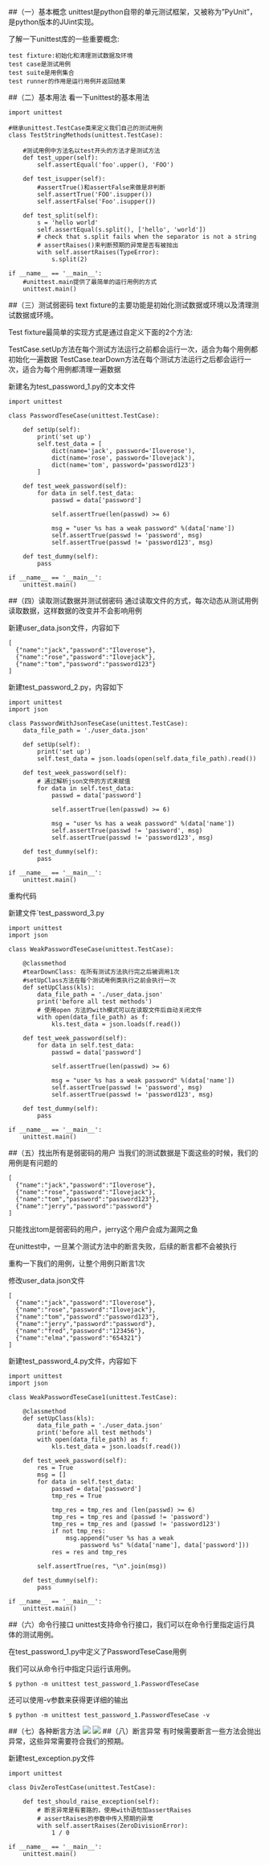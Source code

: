 ##（一）基本概念
unittest是python自带的单元测试框架，又被称为”PyUnit”，是python版本的JUint实现。


了解一下unittest库的一些重要概念:

    test fixture:初始化和清理测试数据及环境
    test case是测试用例
    test suite是用例集合
    test runner的作用是运行用例并返回结果

##（二）基本用法
看一下unittest的基本用法

	import unittest

	#继承unittest.TestCase类来定义我们自己的测试用例
	class TestStringMethods(unittest.TestCase):
		
		#测试用例中方法名以test开头的方法才是测试方法
		def test_upper(self):
			self.assertEqual('foo'.upper(), 'FOO')

		def test_isupper(self):
			#assertTrue()和assertFalse来做是非判断
			self.assertTrue('FOO'.isupper())
			self.assertFalse('Foo'.isupper())

		def test_split(self):
			s = 'hello world'
			self.assertEqual(s.split(), ['hello', 'world'])
			# check that s.split fails when the separator is not a string
			# assertRaises()来判断预期的异常是否有被抛出
			with self.assertRaises(TypeError):
				s.split(2)

	if __name__ == '__main__':
		#unittest.main提供了最简单的运行用例的方式
		unittest.main()

##（三）测试弱密码
text fixture的主要功能是初始化测试数据或环境以及清理测试数据或环境。

Test fixture最简单的实现方式是通过自定义下面的2个方法:

TestCase.setUp方法在每个测试方法运行之前都会运行一次，适合为每个用例都初始化一遍数据
TestCase.tearDown方法在每个测试方法运行之后都会运行一次，适合为每个用例都清理一遍数据

新建名为test\_password\_1.py的文本文件

	import unittest
	
	class PasswordTeseCase(unittest.TestCase):
	
	    def setUp(self):
	        print('set up')
	        self.test_data = [
	            dict(name='jack', password='Iloverose'),
	            dict(name='rose', password='Ilovejack'),
	            dict(name='tom', password='password123')
	        ]
	
	    def test_week_password(self):
	        for data in self.test_data:
	            passwd = data['password']
	
	            self.assertTrue(len(passwd) >= 6)
	
	            msg = "user %s has a weak password" %(data['name'])
	            self.assertTrue(passwd != 'password', msg)
	            self.assertTrue(passwd != 'password123', msg)
	
	    def test_dummy(self):
	        pass
	
	if __name__ == '__main__':
	    unittest.main()

##（四）读取测试数据并测试弱密码
通过读取文件的方式，每次动态从测试用例读取数据，这样数据的改变并不会影响用例

新建user_data.json文件，内容如下

	[
	  {"name":"jack","password":"Iloverose"},
	  {"name":"rose","password":"Ilovejack"},
	  {"name":"tom","password":"password123"}
	]


新建test\_password\_2.py，内容如下

	import unittest
	import json

	class PasswordWithJsonTeseCase(unittest.TestCase):
		data_file_path = './user_data.json'

		def setUp(self):
			print('set up')
			self.test_data = json.loads(open(self.data_file_path).read())

		def test_week_password(self):
			# 通过解析json文件的方式来赋值
			for data in self.test_data:
				passwd = data['password']

				self.assertTrue(len(passwd) >= 6)

				msg = "user %s has a weak password" %(data['name'])
				self.assertTrue(passwd != 'password', msg)
				self.assertTrue(passwd != 'password123', msg)

		def test_dummy(self):
			pass

	if __name__ == '__main__':
		unittest.main()

重构代码

新建文件`test\_password\_3.py

	import unittest
	import json

	class WeakPasswordTeseCase(unittest.TestCase):

		@classmethod
		#tearDownClass: 在所有测试方法执行完之后被调用1次
		#setUpClass方法在每个测试用例类执行之前会执行一次
		def setUpClass(kls):
			data_file_path = './user_data.json'
			print('before all test methods')
			# 使用open 方法的with模式可以在读取文件后自动关闭文件
			with open(data_file_path) as f:
				kls.test_data = json.loads(f.read())

		def test_week_password(self):
			for data in self.test_data:
				passwd = data['password']

				self.assertTrue(len(passwd) >= 6)

				msg = "user %s has a weak password" %(data['name'])
				self.assertTrue(passwd != 'password', msg)
				self.assertTrue(passwd != 'password123', msg)

		def test_dummy(self):
			pass

	if __name__ == '__main__':
		unittest.main()


##（五）找出所有是弱密码的用户
当我们的测试数据是下面这些的时候，我们的用例是有问题的

	[
	  {"name":"jack","password":"Iloverose"},
	  {"name":"rose","password":"Ilovejack"},
	  {"name":"tom","password":"password123"},
	  {"name":"jerry","password":"password"}
	]
只能找出tom是弱密码的用户，jerry这个用户会成为漏网之鱼
	
在unittest中，一旦某个测试方法中的断言失败，后续的断言都不会被执行

重构一下我们的用例，让整个用例只断言1次

修改user_data.json文件

	[
	  {"name":"jack","password":"Iloverose"},
	  {"name":"rose","password":"Ilovejack"},
	  {"name":"tom","password":"password123"},
	  {"name":"jerry","password":"password"},
	  {"name":"fred","password":"123456"},
	  {"name":"elma","password":"654321"}
	]
新建test\_password\_4.py文件，内容如下

	import unittest
	import json
	
	class WeakPasswordTeseCase1(unittest.TestCase):
	
	    @classmethod
	    def setUpClass(kls):
	        data_file_path = './user_data.json'
	        print('before all test methods')
	        with open(data_file_path) as f:
	            kls.test_data = json.loads(f.read())
	
	    def test_week_password(self):
	        res = True
	        msg = []
	        for data in self.test_data:
	            passwd = data['password']
	            tmp_res = True
	
	            tmp_res = tmp_res and (len(passwd) >= 6)
	            tmp_res = tmp_res and (passwd != 'password')
	            tmp_res = tmp_res and (passwd != 'password123')
	            if not tmp_res:
	                msg.append("user %s has a weak 
						password %s" %(data['name'], data['password']))
	            res = res and tmp_res
	
	        self.assertTrue(res, "\n".join(msg))
	
	    def test_dummy(self):
	        pass
	
	if __name__ == '__main__':
	    unittest.main()



##（六）命令行接口
unittest支持命令行接口，我们可以在命令行里指定运行具体的测试用例。

在test\_password\_1.py中定义了PasswordTeseCase用例

我们可以从命令行中指定只运行该用例。

    $ python -m unittest test_password_1.PasswordTeseCase

还可以使用-v参数来获得更详细的输出

    $ python -m unittest test_password_1.PasswordTeseCase -v


##（七）各种断言方法
![](https://i.imgur.com/18EXsXA.png)
![](https://i.imgur.com/UZJdyYK.png)
##（八）断言异常
有时候需要断言一些方法会抛出异常，这些异常需要符合我们的预期。

新建test_exception.py文件

	import unittest

	class DivZeroTestCase(unittest.TestCase):

		def test_should_raise_exception(self):
			# 断言异常是有套路的，使用with语句加assertRaises
			# assertRaises的参数中传入预期的异常
			with self.assertRaises(ZeroDivisionError):
				1 / 0

	if __name__ == '__main__':
		unittest.main()



